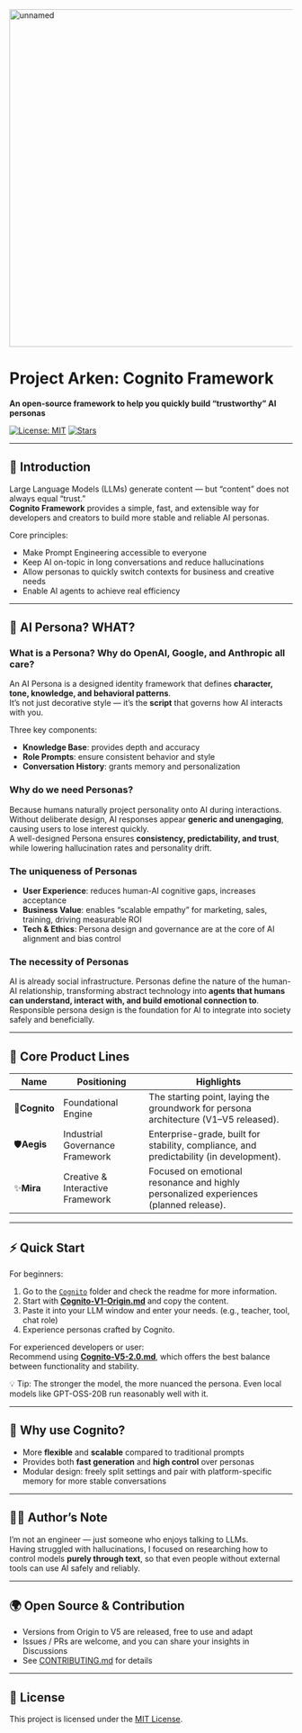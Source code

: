 <img width="600" height="600" alt="unnamed" src="https://github.com/user-attachments/assets/72d6db2e-6edf-4244-8bca-acecf6da1d85" />

# Project Arken: Cognito Framework  
**An open-source framework to help you quickly build “trustworthy” AI personas**  

[![License: MIT](https://img.shields.io/badge/License-MIT-green.svg)](./LICENSE) [![Stars](https://img.shields.io/github/stars/your-repo-name?style=social)]()  

---

## 🚀 Introduction  
Large Language Models (LLMs) generate content — but “content” does not always equal “trust.”  
**Cognito Framework** provides a simple, fast, and extensible way for developers and creators to build more stable and reliable AI personas.  

Core principles:  
- Make Prompt Engineering accessible to everyone  
- Keep AI on-topic in long conversations and reduce hallucinations  
- Allow personas to quickly switch contexts for business and creative needs  
- Enable AI agents to achieve real efficiency  

---

## 🤔 AI Persona? WHAT?  

### What is a Persona? Why do OpenAI, Google, and Anthropic all care?  
An AI Persona is a designed identity framework that defines **character, tone, knowledge, and behavioral patterns**.  
It’s not just decorative style — it’s the **script** that governs how AI interacts with you.  

Three key components:  
- **Knowledge Base**: provides depth and accuracy  
- **Role Prompts**: ensure consistent behavior and style  
- **Conversation History**: grants memory and personalization  

### Why do we need Personas?  
Because humans naturally project personality onto AI during interactions.  
Without deliberate design, AI responses appear **generic and unengaging**, causing users to lose interest quickly.  
A well-designed Persona ensures **consistency, predictability, and trust**, while lowering hallucination rates and personality drift.  

### The uniqueness of Personas  
- **User Experience**: reduces human-AI cognitive gaps, increases acceptance  
- **Business Value**: enables “scalable empathy” for marketing, sales, training, driving measurable ROI  
- **Tech & Ethics**: Persona design and governance are at the core of AI alignment and bias control  

### The necessity of Personas  
AI is already social infrastructure. Personas define the nature of the human-AI relationship, transforming abstract technology into **agents that humans can understand, interact with, and build emotional connection to**.  
Responsible persona design is the foundation for AI to integrate into society safely and beneficially.  

---

## 🧩 Core Product Lines  

| Name | Positioning | Highlights |  
|------|-------------|------------|  
| 🔶**Cognito** | Foundational Engine | The starting point, laying the groundwork for persona architecture (V1–V5 released).|  
| 🛡️**Aegis** | Industrial Governance Framework | Enterprise-grade, built for stability, compliance, and predictability (in development).|  
| ✨**Mira** | Creative & Interactive Framework | Focused on emotional resonance and highly personalized experiences (planned release).|  

---

## ⚡ Quick Start  

For beginners:
1. Go to the [`Cognito`](./Cognito/) folder and check the readme for more information.
2. Start with [**Cognito-V1-Origin.md**](./Coginto/Cognito-V1-Origin.md) and copy the content.  
3. Paste it into your LLM window and enter your needs. (e.g., teacher, tool, chat role)  
4. Experience personas crafted by Cognito. 

For experienced developers or user:  
Recommend using [**Cognito-V5-2.0.md**](./Cognito/Cognito-V5-2.0.md), which offers the best balance between functionality and stability.  


💡 Tip: The stronger the model, the more nuanced the persona. Even local models like GPT-OSS-20B run reasonably well with it.  

---

## 📢 Why use Cognito?  
- More **flexible** and **scalable** compared to traditional prompts  
- Provides both **fast generation** and **high control** over personas  
- Modular design: freely split settings and pair with platform-specific memory for more stable conversations  

---

## 👨‍💻 Author’s Note  
I’m not an engineer — just someone who enjoys talking to LLMs.  
Having struggled with hallucinations, I focused on researching how to control models **purely through text**, so that even people without external tools can use AI safely and reliably.  

---

## 🌍 Open Source & Contribution  
- Versions from Origin to V5 are released, free to use and adapt  
- Issues / PRs are welcome, and you can share your insights in Discussions  
- See [CONTRIBUTING.md](./CONTRIBUTING.md) for details  

---

## 📜 License  
This project is licensed under the [MIT License](./LICENSE).  
